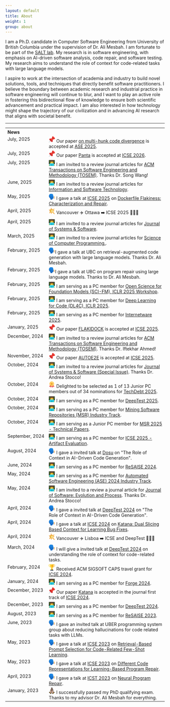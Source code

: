 ```yaml
---
layout: default
title: About
weight: 1
group: about
---
```


I am a Ph.D. candidate in Computer Software Engineering from University of British Columbia under the supervision of Dr. Ali Mesbah. 
I am fortunate to be part of the [SALT lab](https://people.ece.ubc.ca/amesbah/salt/).
My research is in software engineering, with emphasis on AI-driven software analysis, code repair, and software testing. 
My research aims to understand the role of context for code-related tasks with large language models.

I aspire to work at the intersection of academia and industry to build novel solutions, tools, and techniques that directly benefit software practitioners. I believe the boundary between academic research and industrial practice in software engineering will continue to blur, and I want to play an active role in fostering this bidirectional flow of knowledge to ensure both scientific advancement and practical impact. I am also interested in how technology might shape the trajectory of our civilization and in advancing AI research that aligns with societal benefit.

---

<table> 
  <tr> 
    <th style="vertical-align: top; text-align: left;">News</th>
    <th>&nbsp;</th>
  </tr>

  <tr>
    <td style="vertical-align: top;">July,&nbsp;2025</td>
    <td><img src="./resources/images/icon-pin.png" width="20" height="20"> Our paper <a href="https://nashid.github.io/resources/papers/hunk-divergence-ase25.pdf">on multi-hunk code divergence</a> is accepted at <a href="https://conf.researchr.org/track/ase-2025/ase-2025-papers">ASE 2025</a>.</td>
  </tr>


  <tr>
    <td style="vertical-align: top;">July,&nbsp;2025</td>
    <td><img src="./resources/images/icon-pin.png" width="20" height="20"> Our paper <a href="https://nashid.github.io/resources/papers/panta-arxiv25.pdf">Panta</a> is accepted at <a href="https://conf.researchr.org/track/icse-2026/icse-2026-research-track">ICSE 2026</a>.</td>
  </tr>


  <tr>
    <td style="vertical-align: top;">July,&nbsp;2025</td>
    <td><img src="./resources/images/icon-paper-review.png" width="20" height="20"> I am invited to a review journal articles for <a href="https://dl.acm.org/journal/tosem">ACM Transactions on Software Engineering and Methodology (TOSEM)</a>. Thanks Dr. Song Wang!</td>
  </tr>  

  <tr>
    <td style="vertical-align: top;">June,&nbsp;2025</td>
    <td><img src="./resources/images/icon-paper-review.png" width="20" height="20"> I am invited to a review journal articles for <a href="https://www.sciencedirect.com/journal/information-and-software-technology">Information and Software Technology</a>.</td>
  </tr>

  <tr>
    <td style="vertical-align: top;">May,&nbsp;2025</td>
    <td><img src="./resources/images/icon-talk.png" width="20" height="20"> I gave a talk at <a href="https://conf.researchr.org/details/icse-2025/icse-2025-research-track/226/Dockerfile-Flakiness-Characterization-and-Repair">ICSE 2025</a> on <a href="https://nashid.github.io/resources/papers/flakidock-icse25.pdf">Dockerfile Flakiness: Characterization and Repair</a>.</td>
  </tr>

 <tr>
    <td style="vertical-align: top;">April,&nbsp;2025</td>
    <td><img src="./resources/images/icon-boom.png" width="20" height="20"> Vancouver ✈️ Ottawa ➡️ ICSE 2025 🎉👨‍🏫</td>
  </tr>

  <tr>
    <td style="vertical-align: top;">April,&nbsp;2025</td>
    <td><img src="./resources/images/icon-paper-review.png" width="20" height="20"> I am invited to a review journal articles for <a href="https://www.sciencedirect.com/journal/journal-of-systems-and-software">Journal of Systems & Software</a>.</td>
  </tr>

  <tr>
    <td style="vertical-align: top;">March,&nbsp;2025</td>
    <td><img src="./resources/images/icon-paper-review.png" width="20" height="20"> I am invited to a review journal articles for <a href="https://www.sciencedirect.com/journal/science-of-computer-programming">Science of Computer Programming.</a>.</td>
  </tr>

  <tr>
    <td style="vertical-align: top;">February,&nbsp;2025</td>
    <td><img src="./resources/images/icon-talk.png" width="20" height="20">I gave a talk at UBC on retrieval-augmented code generation with large language models. Thanks Dr. Ali Mesbah.</td>
  </tr>

  <tr>
    <td style="vertical-align: top;">February,&nbsp;2025</td>
    <td><img src="./resources/images/icon-talk.png" width="20" height="20">I gave a talk at UBC on program repair using large language models. Thanks to Dr. Ali Mesbah.</td>
  </tr>

  <tr>
    <td style="vertical-align: top;">February,&nbsp;2025</td>
    <td><img src="./resources/images/icon-paper-review.png" width="20" height="20"> I am serving as a PC member for <a href="https://open-foundation-model.github.io/">Open Science for Foundation Models (SCI-FM), ICLR 2025 Workshop</a>.</td>
  </tr>

  <tr>
    <td style="vertical-align: top;">February,&nbsp;2025</td>
    <td><img src="./resources/images/icon-paper-review.png" width="20" height="20"> I am serving as a PC member for <a href="https://dl4c.github.io/">Deep Learning for Code (DL4C), ICLR 2025</a>.</td>
  </tr>

  <tr>
    <td style="vertical-align: top;">February,&nbsp;2025</td>
    <td><img src="./resources/images/icon-paper-review.png" width="20" height="20"> I am serving as a PC member for <a href="https://conf.researchr.org/track/internetware-2025/internetware-2025-research-track">Internetware 2025</a>.</td>
  </tr>

  <tr>
    <td style="vertical-align: top;">January,&nbsp;2025</td>
    <td><img src="./resources/images/icon-pin.png" width="20" height="20"> Our paper <a href="https://nashid.github.io/resources/papers/flakidock-icse25.pdf">FLAKIDOCK</a> is accepted at <a href="https://conf.researchr.org/home/icse-2025">ICSE 2025</a>.</td>
  </tr>

  <tr>
    <td style="vertical-align: top;">December,&nbsp;2024</td>
    <td><img src="./resources/images/icon-paper-review.png" width="20" height="20"> I am invited to a review journal articles for <a href="https://dl.acm.org/journal/tosem">ACM Transactions on Software Engineering and Methodology (TOSEM)</a>. Thanks Dr. Iftekhar Ahmed!</td>
  </tr>

  <tr>
    <td style="vertical-align: top;">November,&nbsp;2024</td>
    <td><img src="./resources/images/icon-pin.png" width="20" height="20"> Our paper <a href="https://nashid.github.io/resources/papers/autoe2e-arxiv24.pdf">AUTOE2E</a> is accepted at <a href="https://conf.researchr.org/home/icse-2025">ICSE 2025</a>.</td>
  </tr>

  <tr>
    <td style="vertical-align: top;">October,&nbsp;2024</td>
    <td><img src="./resources/images/icon-paper-review.png" width="20" height="20"> I am invited to a review journal articles for <a href="https://www.sciencedirect.com/journal/journal-of-systems-and-software">Journal of Systems & Software (Special Issue)</a>. Thanks Dr. Andrea Stocco!</td>
  </tr>

  <tr>
    <td style="vertical-align: top;">October,&nbsp;2024</td>
    <td><img src="./resources/images/icon-medal.png" width="20" height="20"> Delighted to be selected as 1 of 13 Junior PC members out of 34 nominations for <a href="https://conf.researchr.org/home/TechDebt-2025">TechDebt 2025</a>.</td>
  </tr>

<tr>
    <td style="vertical-align: top;">October,&nbsp;2024</td>
    <td><img src="./resources/images/icon-paper-review.png" width="20" height="20"> I am serving as a PC member for <a href="https://conf.researchr.org/home/icse-2024/deeptest-2025">DeepTest 2025</a>.</td>
  </tr>

  <tr>
    <td style="vertical-align: top;">October,&nbsp;2024</td>
    <td><img src="./resources/images/icon-paper-review.png" width="20" height="20"> I am serving as a PC member for <a href="https://2025.msrconf.org/track/msr-2025-industry-track">Mining Software Repositories (MSR) Industry Track</a>.</td>
  </tr>

  <tr>
    <td style="vertical-align: top;">October,&nbsp;2024</td>
    <td><img src="./resources/images/icon-paper-review.png" width="20" height="20"> I am serving as a Junior PC member for <a href="https://2025.msrconf.org/">MSR 2025 - Technical Papers</a>.</td>
  </tr>

  <tr>
    <td style="vertical-align: top;">September,&nbsp;2024</td>
    <td><img src="./resources/images/icon-paper-review.png" width="20" height="20"> I am serving as a PC member for <a href="https://conf.researchr.org/track/icse-2025/icse-2025-artifact-evaluation">ICSE 2025 - Artifact Evaluation</a>.</td>
  </tr>

  <tr>
    <td style="vertical-align: top;">August,&nbsp;2024</td>
    <td><img src="./resources/images/icon-talk.png" width="20" height="20"> I gave a invited talk at <a href="https://dosu.dev/">Dosu</a> on "The Role of Context in AI-Driven Code Generation".</td>
  </tr>

  <tr>
    <td style="vertical-align: top;">June,&nbsp;2024</td>
    <td><img src="./resources/images/icon-paper-review.png" width="20" height="20"> I am serving as a PC member for <a href="https://resaise.github.io/2024/committee.html">ReSAISE 2024</a>.</td>
  </tr>

  <tr>
    <td style="vertical-align: top;">May,&nbsp;2024</td>
    <td><img src="./resources/images/icon-paper-review.png" width="20" height="20"> I am serving as a PC member for <a href="https://conf.researchr.org/track/ase-2024/ase-2024-industry-showcase">Automated Software Engineering (ASE) 2024 Industry Track</a>.</td>
  </tr>

  <tr>
    <td style="vertical-align: top;">May,&nbsp;2024</td>
    <td><img src="./resources/images/icon-paper-review.png" width="20" height="20"> I am invited to a review a journal article for <a href="https://onlinelibrary.wiley.com/journal/20477481">Journal of Software: Evolution and Process</a>. Thanks Dr. Andrea Stocco!</td>
  </tr>

  <tr>
    <td style="vertical-align: top;">April,&nbsp;2024</td>
    <td><img src="./resources/images/icon-talk.png" width="20" height="20"> I gave a invited talk at <a href="https://conf.researchr.org/home/icse-2024/deeptest-2024">DeepTest 2024</a> on "The Role of Context in AI-Driven Code Generation".</td>
  </tr>

  <tr>
    <td style="vertical-align: top;">April,&nbsp;2024</td>
    <td><img src="./resources/images/icon-talk.png" width="20" height="20"> I gave a talk at <a href="https://conf.researchr.org/home/icse-2024">ICSE 2024</a> on <a href="https://nashid.github.io/resources/papers/katana-tosem23.pdf">Katana: Dual Slicing Based Context for Learning Bug Fixes</a>.</td>
  </tr>

 <tr>
    <td style="vertical-align: top;">April,&nbsp;2024</td>
    <td><img src="./resources/images/icon-boom.png" width="20" height="20"> Vancouver ✈️ Lisboa ➡️ ICSE and DeepTest 🎉👨‍🏫</td>
  </tr>

  <tr>
    <td style="vertical-align: top;">March,&nbsp;2024</td>
    <td><img src="./resources/images/icon-talk.png" width="20" height="20"> I will give a invited talk at <a href="https://conf.researchr.org/home/icse-2024/deeptest-2024#program">DeepTest 2024</a> on understanding the role of context for code-related tasks.</td>
  </tr>

  <tr>
    <td style="vertical-align: top;">February,&nbsp;2024</td>
    <td><img src="./resources/images/icon-trophy.png" width="20" height="20"> Received ACM SIGSOFT CAPS travel grant for <a href="https://conf.researchr.org/profile/icse-2024/noornashid">ICSE 2024</a>.</td>
  </tr>
  
  <tr>
    <td style="vertical-align: top;">January,&nbsp;2024</td>
    <td><img src="./resources/images/icon-paper-review.png" width="20" height="20"> I am serving as a PC member for <a href="https://conf.researchr.org/committee/forge-2024/forge-2024-papers-program-committee">Forge 2024</a>.</td>
  </tr>

  <tr>
    <td style="vertical-align: top;">December,&nbsp;2023</td>
    <td><img src="./resources/images/icon-pin.png" width="20" height="20"> Our paper <a href="https://nashid.github.io/resources/papers/katana-tosem23.pdf">Katana</a> is accepted in the journal first track of <a href="https://conf.researchr.org/home/icse-2024">ICSE 2024</a>.</td>
  </tr>

  <tr>
    <td style="vertical-align: top;">December,&nbsp;2023</td>
    <td><img src="./resources/images/icon-paper-review.png" width="20" height="20"> I am serving as a PC member for <a href="https://conf.researchr.org/home/icse-2024/deeptest-2024">DeepTest 2024</a>.</td>
  </tr>

  <tr>
    <td style="vertical-align: top;">August,&nbsp;2023</td>
    <td><img src="./resources/images/icon-paper-review.png" width="20" height="20"> I am serving as a PC member for <a href="https://resaise.github.io/2023/committee.html">ReSAISE 2023</a>.</td>
  </tr>

  <tr>
    <td style="vertical-align: top;">June,&nbsp;2023</td>
    <td><img src="./resources/images/icon-talk.png" width="20" height="20"> I gave an invited talk at UBER programming system group about reducing hallucinations for code related tasks with LLMs.</td>
  </tr>

  <tr>
    <td style="vertical-align: top;">May,&nbsp;2023</td>
    <td><img src="./resources/images/icon-talk.png" width="20" height="20"> I gave a talk at <a href="https://conf.researchr.org/home/icse-2023">ICSE 2023</a> on <a href="https://nashid.github.io/resources/papers/cedar-icse23.pdf">Retrieval-Based Prompt Selection for Code-Related Few-Shot Learning</a>.</td>
  </tr>
  <tr>
    <td style="vertical-align: top;">May,&nbsp;2023</td>
    <td><img src="./resources/images/icon-talk.png" width="20" height="20"> I gave a talk at <a href="https://conf.researchr.org/home/icse-2023">ICSE 2023</a> on <a href="https://nashid.github.io/resources/papers/reptory-emse22.pdf">Different Code Representations for Learning-Based Program Repair</a>.</td>
  </tr>
  <tr>
    <td style="vertical-align: top;">April,&nbsp;2023</td>
    <td><img src="./resources/images/icon-talk.png" width="20" height="20"> I gave a talk at <a href="https://conf.researchr.org/home/icst-2023">ICST 2023</a> on <a href="https://nashid.github.io/resources/papers/glance-icst23.pdf">Neural Program Repair</a>.</td>
  </tr>
  <tr>
    <td style="vertical-align: top;">January,&nbsp;2023</td>
    <td><img src="./resources/images/icon-pray.png" width="20" height="20"> I successfully passed my PhD qualifying exam. Thanks to my advisor Dr. Ali Mesbah for everything.</td>
  </tr>
</table>

